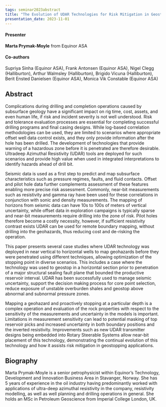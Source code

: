 ```yaml
---
tags: seminar2023abstract
title: "The Evolution of UDAR Technologies for Risk Mitigation in Geostopping Applications (Marta Prymak-Moyle, Equinor ASA)"
presentation_date: 2023-11-01
---
```

#### Presenter
**Marta Prymak-Moyle** from Equinor ASA
#### Co-authors
Supriya Sinha (Equinor ASA), Frank Antonsen (Equinor ASA), Nigel Clegg (Halliburton), Arthur Walmsley (Halliburton), Brigido Vicuna (Halliburton), Berit Ensted Danielsen (Equinor ASA), Monica Vik Constable (Equinor ASA)
## Abstract
Complications during drilling and completion operations caused by subsurface geology have a significant impact on rig time, cost, assets, and even human life, if risk and incident severity is not well understood. Risk and tolerance evaluation processes are essential for completing successful drilling programs and final casing designs. While log-based correlation methodologies can be used, they are limited to scenarios where appropriate offset well data control exists, and they only provide information after the hole has been drilled. The development of technologies that provide warning of a hazardous zone before it is penetrated are therefore desirable. Ultradeep Azimuthal Resistivity (UDAR) tools are deployed for such scenarios and provide high value when used in integrated interpretations to identify hazards ahead of drill bit. 



Seismic data is used as a first step to predict and map subsurface characteristics such as pressure regimes, faults, and fluid contacts. Offset and pilot hole data further complements assessment of these features enabling more precise risk assessment. Commonly, near-bit measurements such as resistivity and gamma ray have been used for these correlations in conjunction with sonic and density measurements. The mapping of horizons from seismic data can have 10s to 100s of meters of vertical uncertainty, while offset data in exploration campaigns is typically sparse and near-bit measurements require drilling into the zone of risk. Pilot holes therefore become a costly necessity, however, if sufficient resistivity contrast exists UDAR can be used for remote boundary mapping, without drilling into the geohazards, thus reducing cost and de-risking the operation.



This paper presents several case studies where UDAR technology was deployed in near vertical to horizontal wells to map geohazards before they were penetrated using different techniques, allowing optimization of the stopping point in diverse scenarios. This includes a case where the technology was used to geostop in a horizontal section prior to penetration of a major structural sealing fault plane that bounded the productive reservoir interval. UDAR has been successfully used to manage seismic uncertainty, support the decision making process for core point selection, reduce exposure of unstable overburden shales and geostop above abnormal and subnormal pressure zones. 



Mapping a geohazard and proactively stopping at a particular depth is a complex operation and evaluation of the rock properties with respect to the sensitivity of the measurements and uncertainty in the models is important. Limitations in measurement sensitivity can lead to potential masking of top reservoir picks and increased uncertainty in both boundary positions and the inverted resistivity. Improvements such as new UDAR transmitter designs being embedded into Rotary Steerable Systems allow near-bit placement of this technology, demonstrating the continual evolution of this technology and how it assists risk mitigation in geostopping applications.
## Biography
Marta Prymak-Moyle is a senior petrophysicist within Equinor’s Technology, Development and Innovation Business Area in Stavanger, Norway. She has 5 years of experience in the oil industry having predominantly worked with applications of ultra-deep azimuthal resistivity in the company, resistivity modelling, as well as well planning and drilling operations in general. She holds an MSc in Petroleum Geoscience from Imperial College London, UK. 